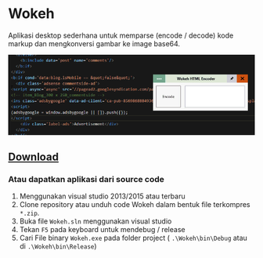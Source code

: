 # Wokeh

Aplikasi desktop sederhana untuk memparse (encode / decode) kode markup dan mengkonversi gambar ke image base64.

![Wokeh](https://github.com/rmsubekti/wokeh/raw/master/screenshot.gif)

## [Download](https://github.com/rmsubekti/wokeh/releases/download/v1.0/wokeh.msi)

### Atau dapatkan aplikasi dari source code
1. Menggunakan visual studio 2013/2015 atau terbaru
2. Clone repository atau unduh code Wokeh dalam bentuk file terkompres ```*.zip```.
3. Buka file ```Wokeh.sln``` menggunakan visual studio
4. Tekan ```F5``` pada keyboard untuk mendebug / release
5. Cari File binary ```Wokeh.exe``` pada folder project ( ```.\Wokeh\bin\Debug``` atau di ```.\Wokeh\bin\Release```)
